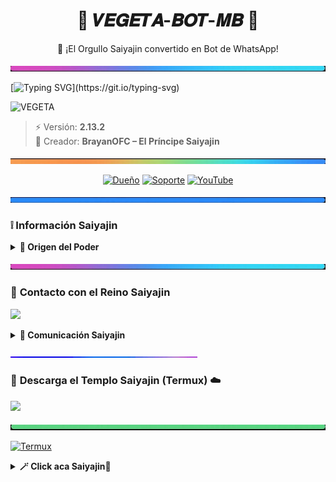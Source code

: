<h1 align="center">💨 𝑽𝑬𝑮𝑬𝑻𝑨-𝑩𝑶𝑻-𝑴𝑩 💨</h1>
<p align="center">🐉 ¡El Orgullo Saiyajin convertido en Bot de WhatsApp!</p>

![line](https://github.com/BrayanOFC/Lines-Neon-MB/raw/main/assets/Logo-neon.jpg)

[![Typing SVG](https://readme-typing-svg.demolab.com?font=Fira+Code&pause=1000&color=0033FF&center=true&vCenter=true&width=600&lines=Bienvenido+Guerrero+Z;VEGETA-BOT-MB+🔥;Creado+desde+0+por+BrayanOFC;El+Orgullo+Saiyajin+en+tu+mano;¡Supera+a+Kakaroto!)](https://git.io/typing-svg)

![VEGETA](https://qu.ax/ijJBG.png)

> ⚡ Versión: **2.13.2**  
> 👑 Creador: **BrayanOFC – El Príncipe Saiyajin**

![line](https://github.com/BrayanOFC/Lines-Neon-MB/raw/main/assets/Logo-arcoiris.jpg)

<div align="center">

[![Dueño](https://img.shields.io/badge/Príncipe-0033FF?style=for-the-badge&logo=whatsapp&logoColor=white)](https://wa.me/526633900512)
[![Soporte](https://img.shields.io/badge/Escuadrón_Z-0033FF?style=for-the-badge&logo=whatsapp&logoColor=white)](https://wa.me/526633900512)
[![YouTube](https://img.shields.io/badge/Entrenamiento-FF0000?style=for-the-badge&logo=youtube&logoColor=white)](https://www.youtube.com/@Vegeta-bot)

</div>

![line](https://github.com/BrayanOFC/Lines-Neon-MB/raw/main/assets/Logo-azul.jpg)

### ❕️ **Información Saiyajin**

<details>
 <summary><b> 🐉 Origen del Poder</b></summary>

* Este bot **no está afiliado a WhatsApp Inc.**  
* WhatsApp es marca registrada de `WhatsApp LLC`.  
* **VEGETA-BOT-MB** fue forjado desde 0 como un arma de los Saiyajin para dominar WhatsApp ⚡  

> 🗣️ Vegeta: *"¡Este bot no necesita a Kakaroto para ser el mejor!"*  

</details>

![line](https://github.com/BrayanOFC/Lines-Neon-MB/raw/main/assets/Logo-neon.jpg)

### 🔮 **Contacto con el Reino Saiyajin**

<a href="https://wa.me/526641784469?text=Quiero+el+poder+de+VEGETA"><img src="https://qu.ax/ugHh.jpg" height="100px"></a>

<details>
<summary><b> 🐉 Comunicación Saiyajin</b></summary>

* WhatsApp: https://wa.me/526641784469  

> 🗣️ Vegeta: *"Si buscas poder… habla directamente con el príncipe de los Saiyajin."*  

</details>

![line](https://github.com/BrayanOFC/Lines-Neon-MB/raw/main/assets/logo-neon.gif)

### 🐉 **Descarga el Templo Saiyajin (Termux)** ☁️
<a href="https://www.mediafire.com/file/llugt4zgj7g3n3u/com.termux_1020.apk/file"><img src="https://qu.ax/finc.jpg" height="125px"></a> 

![line](https://github.com/BrayanOFC/Lines-Neon-MB/raw/main/assets/Logo-verde.jpg)
</details>

[![Termux](https://img.shields.io/badge/Instalacion-En%20Termux-000000?style=for-the-badge&logo=android&logoColor=white)](https://f-droid.org/es/packages/com.termux/)

<details>
 <summary><b> 🪄 Click aca Saiyajin🐉</b></summary>

#### Pasos del Guerrero Z
```bash
termux-setup-storage
```

```bash
apt update && apt upgrade && pkg install -y git nodejs ffmpeg imagemagick yarn
```

```bash
git clone https://github.com/BrayanOFC/VEGETA-BOT-MB && cd VEGETA-BOT-MB 
```

```bash
yarn install
```

```bash
npm install
```

![line](https://github.com/BrayanOFC/Lines-Neon-MB/raw/main/assets/Logo-arcoiris.jpg)

✨️ Revivir el Ki de Vegeta si se detiene

```bash
cd VEGETA-BOT-MB
npm start
```

✨️ Convertirte en el Owner Saiyajin

```bash
cd VEGETA-BOT-MB && nano config.js
```

> 🗣️ Vegeta: "No cualquiera puede portar este poder… pero si logras configurarlo, serás un verdadero Saiyajin."

https://github.com/BrayanOFC/Lines-Neon-MB/raw/main/assets/Logo-rojo.jpg
🎆 Modo Saiyajin 24/7 en Termux

```bash
npm i -g pm2 && pm2 start index.js && pm2 save && pm2 logs
```

> 🗣️ Vegeta: "Un Saiyajin nunca descansa, y tu bot tampoco debería hacerlo."


<details>

![line](https://github.com/BrayanOFC/Lines-Neon-MB/raw/main/assets/logo-neon.gif)

### ☁️ Instalar desde Cloud Shell

<details>
<summary><b>🌀  Ver comandos para Cloud Shell</b></summary>

```bash
apt update && apt upgrade
```

```bash
git clone https://github.com/thecarlos19/black-clover-MD && cd black-clover-MD
```

```bash
yarn install && npm install
```

```bash
npm start
```

✅ ¡Bot listo para usarse! El mejor bot de WhatsApp 🐉
</details>

![line](https://github.com/BrayanOFC/Lines-Neon-MB/raw/main/assets/logo-neon.gif)

🚀 Propietario Saiyajin

<a href="https://github.com/BrayanOFC"><img src="https://github.com/BrayanOFC.png" width="130" height="130" alt="BrayanOFC"/></a>

© Powered By Team BrayanOFC ⚡︎ – Orgullo Saiyajin


![line](https://github.com/BrayanOFC/Lines-Neon-MB/raw/main/assets/logo-neon.gif)

</details>

> 🐉 “El poder de un Saiyajin no tiene límites… y VEGETA-BOT-MB fue creado desde 0 para demostrarlo.”
🗣️ Vegeta: "¡Este bot superará a Kakaroto, lo juro por el orgullo Saiyajin!"
